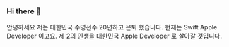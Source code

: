 ### Hi there 👋
안녕하세요
저는 대한민국 수영선수 20년하고 은퇴 했습니다. 
현재는 Swift Apple Developer 이고요. 
제 2의 인생을 대한민국 Apple Developer 로 살아갈 것입니다. 

<!--
**moolnam/moolnam** is a ✨ _special_ ✨ repository because its `README.md` (this file) appears on your GitHub profile.

Here are some ideas to get you started:

- 🔭 I’m currently working on ...
- 🌱 I’m currently learning ...
- 👯 I’m looking to collaborate on ...
- 🤔 I’m looking for help with ...
- 💬 Ask me about ...
- 📫 How to reach me: ...
- 😄 Pronouns: ...
- ⚡ Fun fact: ...
-->
